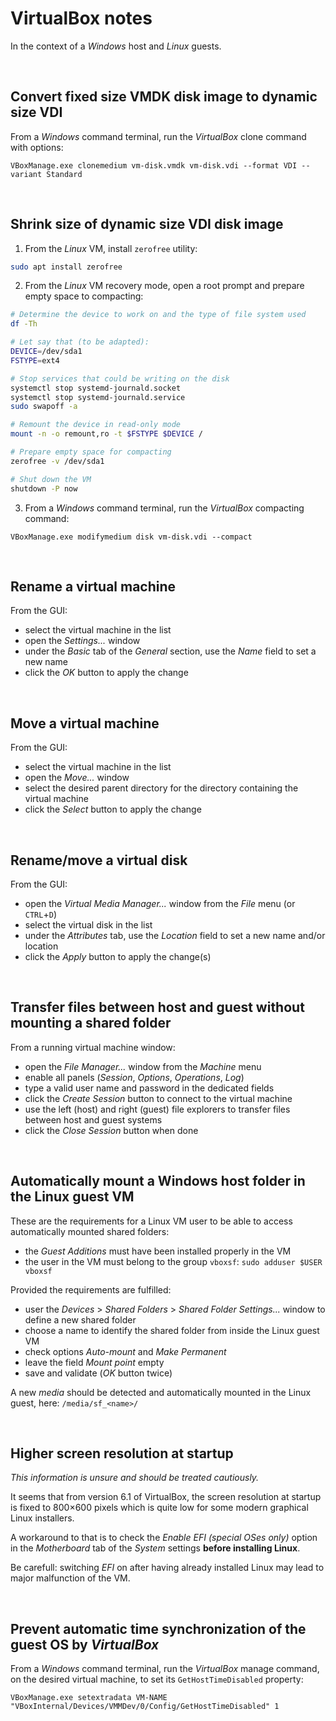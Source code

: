 # VirtualBox notes

In the context of a _Windows_ host and _Linux_ guests.


&nbsp;

## Convert fixed size VMDK disk image to dynamic size VDI

From a _Windows_ command terminal, run the _VirtualBox_ clone command with options:

```
VBoxManage.exe clonemedium vm-disk.vmdk vm-disk.vdi --format VDI --variant Standard
```

&nbsp;

## Shrink size of dynamic size VDI disk image

1. From the _Linux_ VM, install `zerofree` utility:

```sh
sudo apt install zerofree
```

2. From the _Linux_ VM recovery mode, open a root prompt and prepare empty space to compacting:

```sh
# Determine the device to work on and the type of file system used
df -Th

# Let say that (to be adapted):
DEVICE=/dev/sda1
FSTYPE=ext4

# Stop services that could be writing on the disk
systemctl stop systemd-journald.socket
systemctl stop systemd-journald.service
sudo swapoff -a

# Remount the device in read-only mode
mount -n -o remount,ro -t $FSTYPE $DEVICE /

# Prepare empty space for compacting
zerofree -v /dev/sda1

# Shut down the VM
shutdown -P now
```

3. From a _Windows_ command terminal, run the _VirtualBox_ compacting command:

```
VBoxManage.exe modifymedium disk vm-disk.vdi --compact
```

&nbsp;

## Rename a virtual machine

From the GUI:
- select the virtual machine in the list
- open the _Settings..._ window
- under the _Basic_ tab of the _General_ section, use the _Name_ field to set a new name
- click the _OK_ button to apply the change

&nbsp;

## Move a virtual machine

From the GUI:
- select the virtual machine in the list
- open the _Move..._ window
- select the desired parent directory for the directory containing the virtual machine
- click the _Select_ button to apply the change

&nbsp;

## Rename/move a virtual disk

From the GUI:
- open the _Virtual Media Manager..._ window from the _File_ menu (or `CTRL`+`D`)
- select the virtual disk in the list
- under the _Attributes_ tab, use the _Location_ field to set a new name and/or location
- click the _Apply_ button to apply the change(s)

&nbsp;

## Transfer files between host and guest without mounting a shared folder

From a running virtual machine window:
- open the _File Manager..._ window from the _Machine_ menu
- enable all panels (_Session_, _Options_, _Operations_, _Log_)
- type a valid user name and password in the dedicated fields
- click the _Create Session_ button to connect to the virtual machine
- use the left (host) and right (guest) file explorers to transfer files between host and guest systems
- click the _Close Session_ button when done

&nbsp;

## Automatically mount a Windows host folder in the Linux guest VM

These are the requirements for a Linux VM user to be able to access automatically mounted shared folders:
- the _Guest Additions_ must have been installed properly in the VM
- the user in the VM must belong to the group `vboxsf`: `sudo adduser $USER vboxsf`

Provided the requirements are fulfilled:
- user the _Devices_ > _Shared Folders_ > _Shared Folder Settings..._ window to define a new shared folder
- choose a name to identify the shared folder from inside the Linux guest VM
- check options _Auto-mount_ and _Make Permanent_
- leave the field _Mount point_ empty
- save and validate (_OK_ button twice)

A new _media_ should be detected and automatically mounted in the Linux guest, here: `/media/sf_<name>/`

&nbsp;

## Higher screen resolution at startup

_This information is unsure and should be treated cautiously._

It seems that from version 6.1 of VirtualBox, the screen resolution at startup is fixed to 800×600 pixels which is quite low for some modern graphical Linux installers.

A workaround to that is to check the _Enable EFI (special OSes only)_ option in the _Motherboard_ tab of the _System_ settings **before installing Linux**.

Be carefull: switching _EFI_ on after having already installed Linux may lead to major malfunction of the VM.

&nbsp;

## Prevent automatic time synchronization of the guest OS by _VirtualBox_

From a _Windows_ command terminal, run the _VirtualBox_ manage command, on the desired virtual machine,
to set its `GetHostTimeDisabled` property:

```
VBoxManage.exe setextradata VM-NAME "VBoxInternal/Devices/VMMDev/0/Config/GetHostTimeDisabled" 1
```
